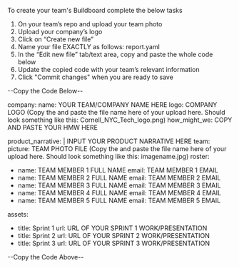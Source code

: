To create your team's Buildboard complete the below tasks

1. On your team’s repo and upload your team photo
2. Upload your company’s logo
3. Click on “Create new file”
4. Name your file EXACTLY as follows: report.yaml
5. In the “Edit new file” tab/text area, copy and paste the whole code below
6. Update the copied code with your team’s relevant information
7. Click "Commit changes" when you are ready to save

--Copy the Code Below--

company:
  name: YOUR TEAM/COMPANY NAME HERE
  logo: COMPANY LOGO (Copy the and paste the file name here of your upload here. Should look something like this: Cornell_NYC_Tech_logo.png)
how_might_we: COPY AND PASTE YOUR HMW HERE

product_narrative: |
  INPUT YOUR PRODUCT NARRATIVE HERE
team:
  picture: TEAM PHOTO FILE (Copy the and paste the file name here of your upload here. Should look something like this: imagename.jpg)
  roster:
 - name: TEAM MEMBER 1 FULL NAME 
    email: TEAM MEMBER 1 EMAIL 
 - name: TEAM MEMBER 2 FULL NAME 
    email: TEAM MEMBER 2 EMAIL
 - name: TEAM MEMBER 3 FULL NAME 
    email: TEAM MEMBER 3 EMAIL
 - name: TEAM MEMBER 4 FULL NAME 
    email: TEAM MEMBER 4 EMAIL
 - name: TEAM MEMBER 5 FULL NAME 
    email: TEAM MEMBER 5 EMAIL

assets:
- title: Sprint 1
  url: URL OF YOUR SPRINT 1 WORK/PRESENTATION
- title: Sprint 2
  url: URL OF YOUR SPRINT 2 WORK/PRESENTATION
- title: Sprint 3
  url: URL OF YOUR SPRINT 3 WORK/PRESENTATION
  
 
 
 --Copy the Code Above--

